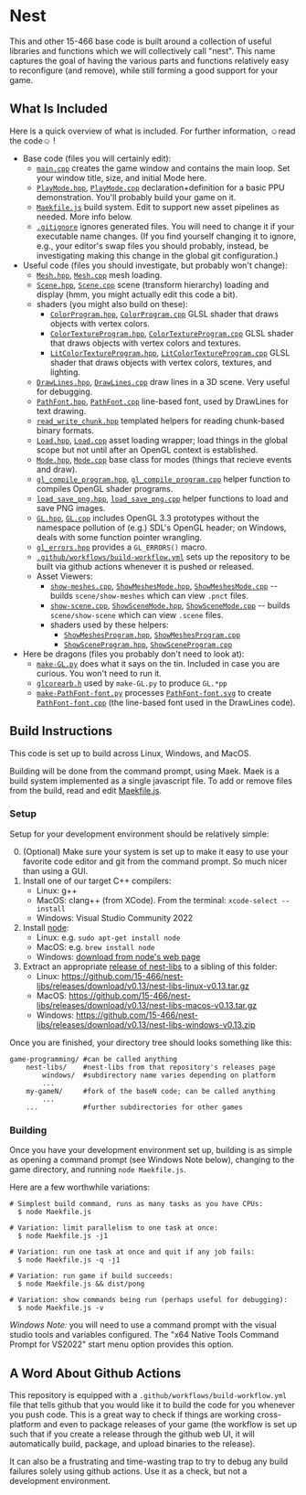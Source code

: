 # Nest

This and other 15-466 base code is built around a collection of useful libraries and functions which we will collectively call "nest".
This name captures the goal of having the various parts and functions relatively easy to reconfigure (and remove), while still forming a good support for your game.

## What Is Included

Here is a quick overview of what is included. For further information, ☺read the code☺ !
- Base code (files you will certainly edit):
	- [`main.cpp`](main.cpp) creates the game window and contains the main loop. Set your window title, size, and initial Mode here.
	- [`PlayMode.hpp`](PlayMode.hpp), [`PlayMode.cpp`](PlayMode.cpp) declaration+definition for a basic PPU demonstration. You'll probably build your game on it.
	- [`Maekfile.js`](Maekfile.js) build system. Edit to support new asset pipelines as needed. More info below.
	- [`.gitignore`](.gitignore) ignores generated files. You will need to change it if your executable name changes. (If you find yourself changing it to ignore, e.g., your editor's swap files you should probably, instead, be investigating making this change in the global git configuration.)
- Useful code (files you should investigate, but probably won't change):
	- [`Mesh.hpp`](Mesh.hpp), [`Mesh.cpp`](Mesh.cpp) mesh loading.
	- [`Scene.hpp`](Scene.hpp), [`Scene.cpp`](Scene.cpp) scene (transform hierarchy) loading and display (hmm, you might actually edit this code a bit).
	- shaders (you might also build on these):
		- [`ColorProgram.hpp`](ColorProgram.hpp), [`ColorProgram.cpp`](ColorProgram.cpp) GLSL shader that draws objects with vertex colors.
		- [`ColorTextureProgram.hpp`](ColorTextureProgram.hpp), [`ColorTextureProgram.cpp`](ColorTextureProgram.cpp) GLSL shader that draws objects with vertex colors and textures.
		- [`LitColorTextureProgram.hpp`](LitColorTextureProgram.hpp), [`LitColorTextureProgram.cpp`](LitColorTextureProgram.cpp) GLSL shader that draws objects with vertex colors, textures, and lighting.
	- [`DrawLines.hpp`](DrawLines.hpp), [`DrawLines.cpp`](DrawLines.cpp) draw lines in a 3D scene. Very useful for debugging.
	- [`PathFont.hpp`](PathFont.hpp), [`PathFont.cpp`](PathFont.cpp) line-based font, used by DrawLines for text drawing.
	- [`read_write_chunk.hpp`](read_write_chunk.hpp) templated helpers for reading chunk-based binary formats.
	- [`Load.hpp`](Load.hpp), [`Load.cpp`](Load.cpp) asset loading wrapper; load things in the global scope but not until after an OpenGL context is established.
	- [`Mode.hpp`](Mode.hpp), [`Mode.cpp`](Mode.cpp) base class for modes (things that recieve events and draw).
	- [`gl_compile_program.hpp`](gl_compile_program.hpp), [`gl_compile_program.cpp`](gl_compile_program.cpp) helper function to compiles OpenGL shader programs.
	- [`load_save_png.hpp`](load_save_png.hpp), [`load_save_png.cpp`](load_save_png.cpp) helper functions to load and save PNG images.
	- [`GL.hpp`](GL.hpp), [`GL.cpp`](GL.cpp) includes OpenGL 3.3 prototypes without the namespace pollution of (e.g.) SDL's OpenGL header; on Windows, deals with some function pointer wrangling.
	- [`gl_errors.hpp`](gl_errors.hpp) provides a `GL_ERRORS()` macro.
	- [`.github/workflows/build-workflow.yml`](.github/workflows/build-workflow.yml) sets up the repository to be built via github actions whenever it is pushed or released.
	- Asset Viewers:
		- [`show-meshes.cpp`](show-meshes.cpp), [`ShowMeshesMode.hpp`](ShowMeshesMode.hpp), [`ShowMeshesMode.cpp`](ShowMeshesMode.cpp) -- builds `scene/show-meshes` which can view `.pnct` files.
		- [`show-scene.cpp`](show-scene.cpp), [`ShowSceneMode.hpp`](ShowSceneMode.hpp), [`ShowSceneMode.cpp`](ShowSceneMode.cpp) -- builds `scene/show-scene` which can view `.scene` files.
		- shaders used by these helpers:
			- [`ShowMeshesProgram.hpp`](ShowMeshesProgram.hpp), [`ShowMeshesProgram.cpp`](ShowMeshesProgram.cpp)
			- [`ShowSceneProgram.hpp`](ShowSceneProgram.hpp), [`ShowSceneProgram.cpp`](ShowSceneProgram.cpp)
- Here be dragons (files you probably don't need to look at):
	- [`make-GL.py`](make-GL.py) does what it says on the tin. Included in case you are curious. You won't need to run it.
	- [`glcorearb.h`](glcorearb.h) used by `make-GL.py` to produce `GL.*pp`
	- [`make-PathFont-font.py`](make-PathFont-font.py) processes [`PathFont-font.svg`](PathFont-font.svg) to create [`PathFont-font.cpp`](PathFont-font.cpp) (the line-based font used in the DrawLines code).



## Build Instructions

This code is set up to build across Linux, Windows, and MacOS.

Building will be done from the command prompt, using Maek.
Maek is a build system implemented as a single javascript file.
To add or remove files from the build, read and edit [Maekfile.js](Maekfile.js).

### Setup

Setup for your development environment should be relatively simple:

 0. (Optional) Make sure your system is set up to make it easy to use your favorite code editor and git from the command prompt. So much nicer than using a GUI.
 1. Install one of our target C++ compilers:
 	- Linux: g++
	- MacOS: clang++ (from XCode). From the terminal: `xcode-select --install`
	- Windows: Visual Studio Community 2022
 2. Install [node](https://node.js):
    - Linux: e.g. `sudo apt-get install node`
	- MacOS: e.g. `brew install node`
	- Windows: [download from node's web page](https://nodejs.org/en/download/)
 3. Extract an appropriate [release of nest-libs](https://github.com/15-466/nest-libs/releases) to a sibling of this folder:
	- Linux: https://github.com/15-466/nest-libs/releases/download/v0.13/nest-libs-linux-v0.13.tar.gz
	- MacOS: https://github.com/15-466/nest-libs/releases/download/v0.13/nest-libs-macos-v0.13.tar.gz
	- Windows: https://github.com/15-466/nest-libs/releases/download/v0.13/nest-libs-windows-v0.13.zip

Once you are finished, your directory tree should looks something like this:

```
game-programming/ #can be called anything
	nest-libs/    #nest-libs from that repository's releases page
		windows/  #subdirectory name varies depending on platform
		...
	my-gameN/     #fork of the baseN code; can be called anything
		...
	...           #further subdirectories for other games
```

### Building

Once you have your development environment set up, building is as simple as opening a command prompt (see Windows Note below), changing to the game directory, and running `node Maekfile.js`.

Here are a few worthwhile variations:

```
# Simplest build command, runs as many tasks as you have CPUs:
  $ node Maekfile.js

# Variation: limit parallelism to one task at once:
  $ node Maekfile.js -j1

# Variation: run one task at once and quit if any job fails:
  $ node Maekfile.js -q -j1

# Variation: run game if build succeeds:
  $ node Maekfile.js && dist/pong

# Variation: show commands being run (perhaps useful for debugging):
  $ node Maekfile.js -v
```

*Windows Note:* you will need to use a command prompt with the visual studio tools and variables configured. The "x64 Native Tools Command Prompt for VS2022" start menu option provides this option.

## A Word About Github Actions

This repository is equipped with a `.github/workflows/build-workflow.yml` file that tells github that you would like it to build the code for you whenever you push code.
This is a great way to check if things are working cross-platform and even to package releases of your game (the workflow is set up such that if you create a release through the github web UI, it will automatically build, package, and upload binaries to the release).

It can also be a frustrating and time-wasting trap to try to debug any build failures solely using github actions. Use it as a check, but not a development environment.
